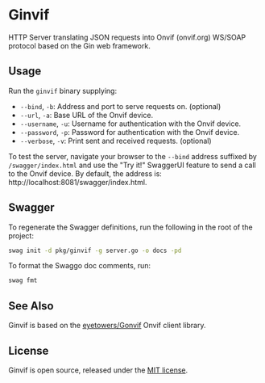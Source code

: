 # Ginvif

HTTP Server translating JSON requests into Onvif (onvif.org) WS/SOAP protocol based on the Gin web
framework.

## Usage

Run the `ginvif` binary supplying:

- `--bind`, `-b`: Address and port to serve requests on. (optional)
- `--url`, `-a`: Base URL of the Onvif device.
- `--username`, `-u`: Username for authentication with the Onvif device.
- `--password`, `-p`: Password for authentication with the Onvif device.
- `--verbose`, `-v`: Print sent and received requests. (optional)

To test the server, navigate your browser to the `--bind` address suffixed by `/swagger/index.html`
and use the "Try it!" SwaggerUI feature to send a call to the Onvif device. By default, the address
is: http://localhost:8081/swagger/index.html.

## Swagger

To regenerate the Swagger definitions, run the following in the root of the project:

```bash
swag init -d pkg/ginvif -g server.go -o docs -pd
```

To format the Swaggo doc comments, run:

```bash
swag fmt
```

## See Also

Ginvif is based on the [eyetowers/Gonvif](https://github.com/eyetowers/gonvif) Onvif client library.

## License

Ginvif is open source, released under the [MIT license](./LICENSE).
